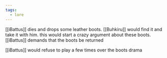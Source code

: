 ```yaml
---
tags:
  - lore
---
```

[[iBattus]] dies and drops some leather boots. [[Buhkiru]] would find it and take it with him. this would start a crazy argument about these boots. [[iBattus]] demands that the boots be returned

[[iBattus]] would refuse to play a few times over the boots drama